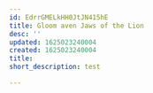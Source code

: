 ```yaml
---
id: EdrrGMELkHH0JtJN415hE
title: Gloom aven Jaws of the Lion 
desc: ''
updated: 1625023240004
created: 1625023240004
title: 
short_description: test

---
```



